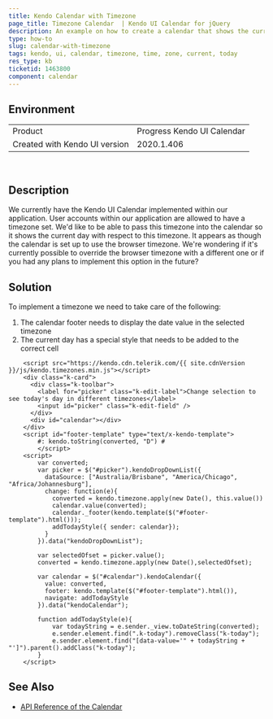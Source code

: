 ```yaml
---
title: Kendo Calendar with Timezone
page_title: Timezone Calendar  | Kendo UI Calendar for jQuery
description: An example on how to create a calendar that shows the current day in a selected timezone with the Kendo UI Calendar widget.
type: how-to
slug: calendar-with-timezone
tags: kendo, ui, calendar, timezone, time, zone, current, today
res_type: kb
ticketid: 1463800
component: calendar
---
```


## Environment

<table>
 <tr>
  <td>Product</td>
  <td>Progress Kendo UI Calendar</td>
 </tr>
 <tr>
  <td>Created with Kendo UI version</td>
  <td>2020.1.406</td>
 </tr>
</table>
 

## Description

We currently have the Kendo UI Calendar implemented within our application. User accounts within our application are allowed to have a timezone set. We'd like to be able to pass this timezone into the calendar so it shows the current day with respect to this timezone. It appears as though the calendar is set up to use the browser timezone. We're wondering if it's currently possible to override the browser timezone with a different one or if you had any plans to implement this option in the future?

## Solution

To implement a timezone we need to take care of the following:

1. The calendar footer needs to display the date value in the selected timezone
1. The current day has a special style that needs to be added to the correct cell


```dojo
    <script src="https://kendo.cdn.telerik.com/{{ site.cdnVersion }}/js/kendo.timezones.min.js"></script>
    <div class="k-card">
      <div class="k-toolbar">
        <label for="picker" class="k-edit-label">Change selection to see today's day in different timezones</label>
        <input id="picker" class="k-edit-field" />
      </div>
      <div id="calendar"></div>
    </div>
    <script id="footer-template" type="text/x-kendo-template">
        #: kendo.toString(converted, "D") #
		</script>
    <script>
        var converted;
        var picker = $("#picker").kendoDropDownList({
          dataSource: ["Australia/Brisbane", "America/Chicago", "Africa/Johannesburg"],
          change: function(e){
            converted = kendo.timezone.apply(new Date(), this.value())
            calendar.value(converted);
            calendar._footer(kendo.template($("#footer-template").html()));
            addTodayStyle({ sender: calendar});
          }
        }).data("kendoDropDownList");

        var selectedOfset = picker.value();
        converted = kendo.timezone.apply(new Date(),selectedOfset);

        var calendar = $("#calendar").kendoCalendar({
          value: converted,
          footer: kendo.template($("#footer-template").html()),
          navigate: addTodayStyle
        }).data("kendoCalendar");
      
        function addTodayStyle(e){
            var todayString = e.sender._view.toDateString(converted);
            e.sender.element.find(".k-today").removeClass("k-today");
            e.sender.element.find("[data-value='" + todayString +  "']").parent().addClass("k-today");
        }      
    </script>    
```

## See Also

* [API Reference of the Calendar](https://docs.telerik.com/kendo-ui/api/javascript/ui/calendar)
